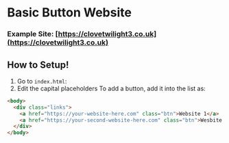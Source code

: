 # Basic Button Website

### Example Site: [https://clovetwilight3.co.uk](https://clovetwilight3.co.uk)

## How to Setup!

1) Go to `index.html`:
2) Edit the capital placeholders
   To add a button, add it into the list as:
```html
<body>
  <div class="links">
    <a href="https://your-website-here.com" class="btn">Website 1</a>
    <a href="https://your-second-website-here.com" class="btn">Wesbite 2</a>
  </div>
</body>
```
